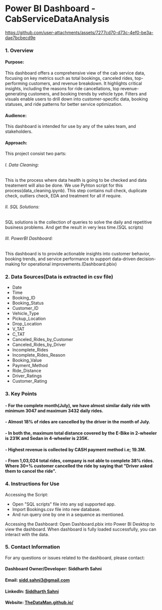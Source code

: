 #  Power BI Dashboard - CabServiceDataAnalysis

https://github.com/user-attachments/assets/7277cd70-d73c-4ef0-be3a-dae7bcbecd9e

### 1. Overview
#### Purpose:
This dashboard offers a comprehensive view of the cab service data, focusing on key metrics such as total bookings, canceled rides, top-performing customers, and revenue breakdown. It highlights critical insights, including the reasons for ride cancellations, top revenue-generating customers, and booking trends by vehicle type. Filters and visuals enable users to drill down into customer-specific data, booking statuses, and ride patterns for better service optimization.
#### Audience:
This dashboard is intended for use by any of the sales team, and stakeholders.
#### Approach:
This project consist two parts:
###### I. Data Cleaning:
This is the process where data health is going to be checked and data treatement will also be done. We use Pyhton script for this process(data_cleaning.ipynb). This step contains null check, duplicate check, outliers check, EDA and treatment for all if require.
###### II. SQL Solutions:
SQL solutions is the collection of queries to solve the daily and repetitive business problems. And get the result in very less time.(SQL scripts)
###### III. PowerBI Dashboard:
This dashboard is to provide actionable insights into customer behavior, booking trends, and service performance to support data-driven decision-making for operational improvements.(Dashboard.pbix)

### 2. Data Sources(Data is extracted in csv file)
- Date
- Time
- Booking_ID
- Booking_Status
- Customer_ID
- Vehicle_Type
- Pickup_Location
- Drop_Location
- V_TAT
- C_TAT
- Canceled_Rides_by_Customer
- Canceled_Rides_by_Driver
- Incomplete_Rides
- Incomplete_Rides_Reason
- Booking_Value
- Payment_Method
- Ride_Distance
- Driver_Ratings
- Customer_Rating

### 3. Key Points
#### - For the complete month(July), we have almost similar daily ride with minimum 3047 and maximum 3432 daily rides.
#### - Almost 18% of rides are cancelled by the driver in the month of July.
#### - In both the, maximum total distance covered by the E-Bike in 2-wheeler is 231K and Sedan in 4-wheeler is 235K.
#### - Highest revenue is collected by CASH payment method i.e; 19.3M.
#### - From 1,03,024 total rides, company is not able to complete 38% rides. Where 30+% customer cancelled the ride by saying that "Driver asked them to cancel the ride".

### 4. Instructions for Use
Accessing the Script:
- Open "SQL scripts" file into any sql supported app.
- Import Bookings.csv file into new database. 
- And run query one by one in a sequence as mentioned.
  
Accessing the Dashboard:
Open Dashboard.pbix into Power BI Desktop to view the dashboard.
When dashboard is fully loaded successfully, you can interact with the data.

### 5. Contact Information
For any questions or issues related to the dashboard, please contact:

#### Dashboard Owner/Developer: Siddharth Sahni
#### Email: sidd.sahni3@gmail.com
#### LinkedIn: [Siddharth Sahni](https://www.linkedin.com/in/er-siddharth-sahni-36b227103/)
#### Website: [TheDataMan.github.io/](https://siddharth3.github.io/TheDataMan.github.io/)
